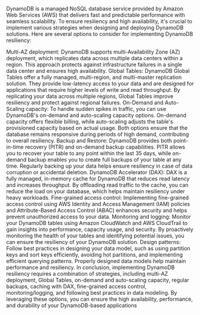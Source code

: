 DynamoDB is a managed NoSQL database service provided by Amazon Web Services (AWS) that delivers fast and predictable performance with seamless scalability. To ensure resiliency and high availability, it's crucial to implement various strategies when designing and deploying DynamoDB solutions. Here are several options to consider for implementing DynamoDB resiliency:

Multi-AZ deployment:
DynamoDB supports multi-Availability Zone (AZ) deployment, which replicates data across multiple data centers within a region. This approach protects against infrastructure failures in a single data center and ensures high availability.
Global Tables:
DynamoDB Global Tables offer a fully managed, multi-region, and multi-master replication solution. They provide low-latency access to your data and are designed for applications that require higher levels of write and read throughput. By replicating your data across multiple regions, Global Tables improve resiliency and protect against regional failures.
On-Demand and Auto-Scaling capacity:
To handle sudden spikes in traffic, you can use DynamoDB's on-demand and auto-scaling capacity options. On-demand capacity offers flexible billing, while auto-scaling adjusts the table's provisioned capacity based on actual usage. Both options ensure that the database remains responsive during periods of high demand, contributing to overall resiliency.
Backup and Restore:
DynamoDB provides both point-in-time recovery (PITR) and on-demand backup capabilities. PITR allows you to recover your table to any point within the last 35 days, while on-demand backup enables you to create full backups of your table at any time. Regularly backing up your data helps ensure resiliency in case of data corruption or accidental deletion.
DynamoDB Accelerator (DAX):
DAX is a fully managed, in-memory cache for DynamoDB that reduces read latency and increases throughput. By offloading read traffic to the cache, you can reduce the load on your database, which helps maintain resiliency under heavy workloads.
Fine-grained access control:
Implementing fine-grained access control using AWS Identity and Access Management (IAM) policies and Attribute-Based Access Control (ABAC) enhances security and helps prevent unauthorized access to your data.
Monitoring and logging:
Monitor your DynamoDB tables using Amazon CloudWatch and AWS CloudTrail to gain insights into performance, capacity usage, and security. By proactively monitoring the health of your tables and identifying potential issues, you can ensure the resiliency of your DynamoDB solution.
Design patterns:
Follow best practices in designing your data model, such as using partition keys and sort keys efficiently, avoiding hot partitions, and implementing efficient querying patterns. Properly designed data models help maintain performance and resiliency.
In conclusion, implementing DynamoDB resiliency requires a combination of strategies, including multi-AZ deployment, Global Tables, on-demand and auto-scaling capacity, regular backups, caching with DAX, fine-grained access control, monitoring/logging, and following best practices in data modeling. By leveraging these options, you can ensure the high availability, performance, and durability of your DynamoDB-based applications
